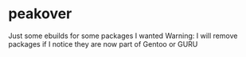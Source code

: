 # peakover
Just some ebuilds for some packages I wanted
Warning: I will remove packages if I notice they are now part of Gentoo or GURU
